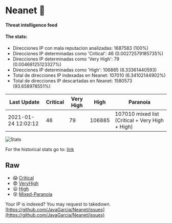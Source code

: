 # Neanet :hocho:
#### Threat intelligence feed
#### The stats:

- Direcciones IP con mala reputacion analizadas: 1687583 (100%)
- Direcciones IP determinadas como 'Critical':  46 (0.00272579185735%)
- Direcciones IP determinadas como 'Very High':  79 (0.00468125123327%)
- Direcciones IP determinadas como 'High':  106885 (6.33361440593)
- Total de direcciones IP indexadas en Neanet:  107010 (6.34102144902%)
- Total de direcciones IP descartadas en Neanet:  1580573 (93.658978551%)

| Last Update | Critical | Very High | High | Paranoia |
| --- | --- | --- | --- | --- |
| 2021-01-24 12:02:12 | 46 | 79 | 106885 | 107010 mixed list (Critical + Very High + High)|

![Stats](https://docs.google.com/spreadsheets/d/e/2PACX-1vSnaNMIXVabIpDJjufMlzH7poXnshF3mgd8Is1g9ytUEzVsP5my4Trn8f-xkoLLQ38xpL3HtmUexLo6/pubchart?oid=501124687&format=image)

For the historical stats go to: [link](/stats.csv)
## Raw
- :scream: [Critical](https://raw.githubusercontent.com/JavaGarcia/Neanet/master/blacklists/neanet_critical.txt)
- :fearful: [VeryHigh](https://raw.githubusercontent.com/JavaGarcia/Neanet/master/blacklists/neanet_veryHigh.txtt)
- :frowning: [High](https://raw.githubusercontent.com/JavaGarcia/Neanet/master/blacklists/neanet_high.txt)
- :dizzy_face: [Mixed-Paranoia](https://raw.githubusercontent.com/JavaGarcia/Neanet/master/blacklists/neanet_all.txt)


Your IP is indexed? You may request to takedown. [https://github.com/JavaGarcia/Neanet/issues](https://github.com/JavaGarcia/Neanet/issues)

















































































































































































































































































































































































































































































































































































































































































































































































































































































































































































































































































































































































































































































































































































































































































































































































































































































































































































































































































































































































































































































































































































































































































































































































































































































































































































































































































































































































































































































































































































































































































































































































































































































































































































































































































































































































































































































































































































































































































